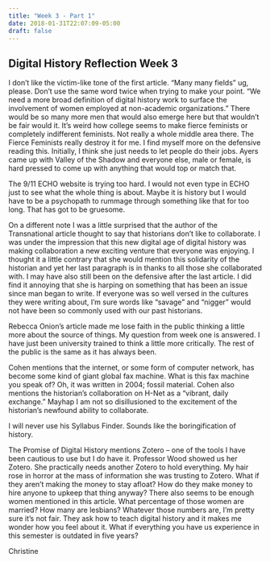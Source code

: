 ```yaml
---
title: "Week 3 - Part 1"
date: 2018-01-31T22:07:09-05:00
draft: false
---
```


## Digital History Reflection Week 3I don’t like the victim-like tone of the first article. “Many many fields” ug, please. Don’t use the same word twice when trying to make your point. “We need a more broad definition of digital history work to surface the involvement of women employed at non-academic organizations.” There would be so many more men that would also emerge here but that wouldn’t be fair would it. It’s weird how college seems to make fierce feminists or completely indifferent feminists. Not really a whole middle area there. The Fierce Feminists really destroy it for me. I find myself more on the defensive reading this. Initially, I think she just needs to let people do their jobs. Ayers came up with Valley of the Shadow and everyone else, male or female, is hard pressed to come up with anything that would top or match that.The 9/11 ECHO website is trying too hard. I would not even type in ECHO just to see what the whole thing is about. Maybe it is history but I would have to be a psychopath to rummage through something like that for too long. That has got to be gruesome.On a different note I was a little surprised that the author of the Transnational article thought to say that historians don’t like to collaborate. I was under the impression that this new digital age of digital history was making collaboration a new exciting venture that everyone was enjoying. I thought it a little contrary that she would mention this solidarity of the historian and yet her last paragraph is in thanks to all those she collaborated with. I may have also still been on the defensive after the last article. I did find it annoying that she is harping on something that has been an issue since man began to write. If everyone was so well versed in the cultures they were writing about, I’m sure words like “savage” and “nigger” would not have been so commonly used with our past historians.Rebecca Onion’s article made me lose faith in the public thinking a little more about the source of things. My question from week one is answered. I have just been university trained to think a little more critically. The rest of the public is the same as it has always been.Cohen mentions that the internet, or some form of computer network, has become some kind of giant global fax machine. What is this fax machine you speak of? Oh, it was written in 2004; fossil material. Cohen also mentions the historian’s collaboration on H-Net as a “vibrant, daily exchange.” Mayhap I am not so disillusioned to the excitement of the historian’s newfound ability to collaborate. I will never use his Syllabus Finder. Sounds like the boringification of history.The Promise of Digital History mentions Zotero – one of the tools I have been cautious to use but I do have it. Professor Wood showed us her Zotero. She practically needs another Zotero to hold everything. My hair rose in horror at the mass of information she was trusting to Zotero. What if they aren’t making the money to stay afloat? How do they make money to hire anyone to upkeep that thing anyway? There also seems to be enough women mentioned in this article. What percentage of those women are married? How many are lesbians? Whatever those numbers are, I’m pretty sure it’s not fair.They ask how to teach digital history and it makes me wonder how you feel about it. What if everything you have us experience in this semester is outdated in five years?Christine